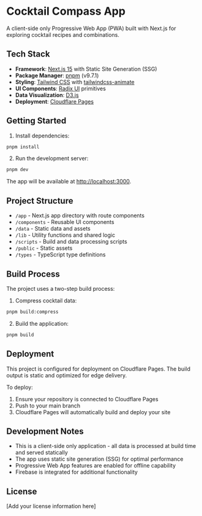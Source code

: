 # Cocktail Compass App

A client-side only Progressive Web App (PWA) built with Next.js for exploring cocktail recipes and combinations.

## Tech Stack

- **Framework**: [Next.js 15](https://nextjs.org) with Static Site Generation (SSG)
- **Package Manager**: [pnpm](https://pnpm.io) (v9.7.1)
- **Styling**: [Tailwind CSS](https://tailwindcss.com) with [tailwindcss-animate](https://github.com/jamiebuilds/tailwindcss-animate)
- **UI Components**: [Radix UI](https://www.radix-ui.com/) primitives
- **Data Visualization**: [D3.js](https://d3js.org/)
- **Deployment**: [Cloudflare Pages](https://pages.cloudflare.com)

## Getting Started

1. Install dependencies:
```bash
pnpm install
```

2. Run the development server:
```bash
pnpm dev
```

The app will be available at [http://localhost:3000](http://localhost:3000).

## Project Structure

- `/app` - Next.js app directory with route components
- `/components` - Reusable UI components
- `/data` - Static data and assets
- `/lib` - Utility functions and shared logic
- `/scripts` - Build and data processing scripts
- `/public` - Static assets
- `/types` - TypeScript type definitions

## Build Process

The project uses a two-step build process:

1. Compress cocktail data:
```bash
pnpm build:compress
```

2. Build the application:
```bash
pnpm build
```

## Deployment

This project is configured for deployment on Cloudflare Pages. The build output is static and optimized for edge delivery.

To deploy:
1. Ensure your repository is connected to Cloudflare Pages
2. Push to your main branch
3. Cloudflare Pages will automatically build and deploy your site

## Development Notes

- This is a client-side only application - all data is processed at build time and served statically
- The app uses static site generation (SSG) for optimal performance
- Progressive Web App features are enabled for offline capability
- Firebase is integrated for additional functionality

## License

[Add your license information here]
